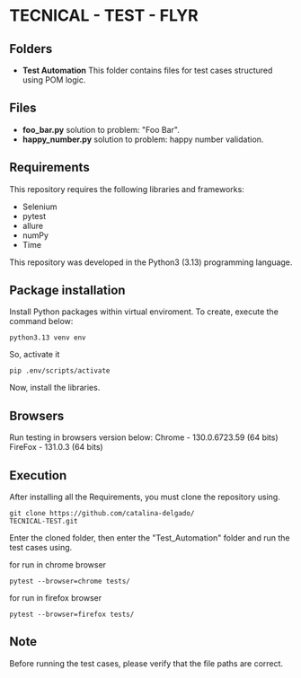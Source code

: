 # TECNICAL - TEST - FLYR

## Folders

- **Test Automation** This folder contains files for test cases structured using POM logic.

## Files

 - **foo_bar.py** solution to problem: "Foo Bar".
 - **happy_number.py** solution to problem: happy number validation.
 
## Requirements
This repository requires the following libraries and frameworks:

- Selenium
- pytest
- allure
- numPy 
- Time

This repository was developed in the Python3 (3.13) programming language.

## Package installation

Install Python packages within virtual enviroment. To create, execute the command below:
```
python3.13 venv env
```
So, activate it
```
pip .env/scripts/activate
```
Now, install the libraries.

## Browsers

Run testing in browsers version below:
Chrome - 130.0.6723.59 (64 bits)
FireFox - 131.0.3 (64 bits)

## Execution

After installing all the Requirements, you must clone the repository using.
```
git clone https://github.com/catalina-delgado/
TECNICAL-TEST.git
```
Enter the cloned folder, then enter the "Test_Automation" folder and run the test cases using.

for run in chrome browser
```
pytest --browser=chrome tests/
```
for run in firefox browser
```
pytest --browser=firefox tests/
```
## Note 
Before running the test cases, please verify that the file paths are correct.
